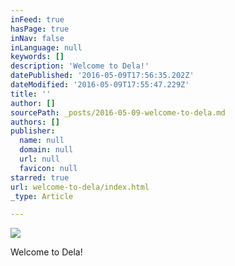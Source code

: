 ```yaml
---
inFeed: true
hasPage: true
inNav: false
inLanguage: null
keywords: []
description: 'Welcome to Dela!'
datePublished: '2016-05-09T17:56:35.202Z'
dateModified: '2016-05-09T17:55:47.229Z'
title: ''
author: []
sourcePath: _posts/2016-05-09-welcome-to-dela.md
authors: []
publisher:
  name: null
  domain: null
  url: null
  favicon: null
starred: true
url: welcome-to-dela/index.html
_type: Article

---
```

![](https://the-grid-user-content.s3-us-west-2.amazonaws.com/ebd48340-58be-4485-b000-f506af4a678e.jpg)

Welcome to Dela!